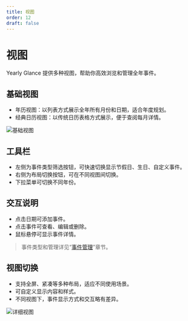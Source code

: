 ```yaml
---
title: 视图
order: 12
draft: false
---
```


# 视图

Yearly Glance 提供多种视图，帮助你高效浏览和管理全年事件。

## 基础视图

- 年历视图：以列表方式展示全年所有月份和日期，适合年度规划。
- 经典日历视图：以传统日历表格方式展示，便于查阅每月详情。

![基础视图](../../../public/images/doc/YG/view-basic-zh.pngpng)

## 工具栏

- 左侧为事件类型筛选按钮，可快速切换显示节假日、生日、自定义事件。
- 右侧为布局切换按钮，可在不同视图间切换。
- 下拉菜单可切换不同年份。

## 交互说明

- 点击日期可添加事件。
- 点击事件可查看、编辑或删除。
- 鼠标悬停可显示事件详情。

> 事件类型和管理详见“[事件管理](/obsidian-yearly-glance/guide/event)”章节。

## 视图切换

- 支持全屏、紧凑等多种布局，适应不同使用场景。
- 可自定义显示内容和样式。
- 不同视图下，事件显示方式和交互略有差异。

![详细视图](../../../public/images/doc/YG/view-detail-zh.pngpng)
